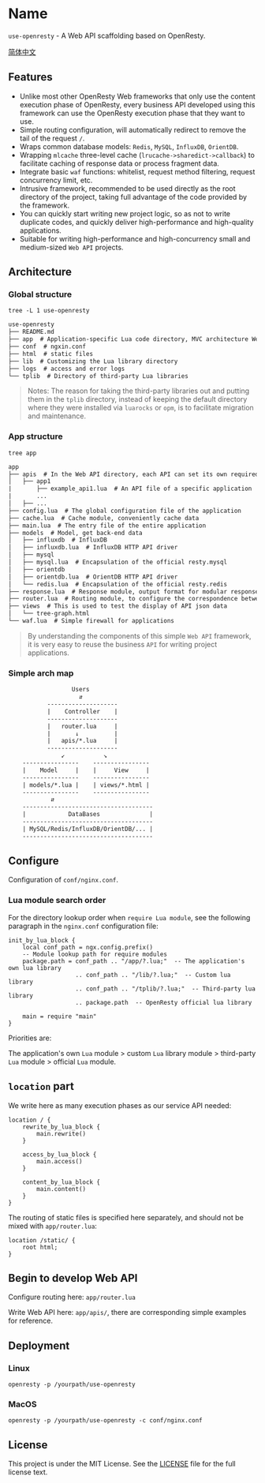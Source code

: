 # Name

`use-openresty` - A Web API scaffolding based on OpenResty.

[简体中文](README_ZH.md)

## Features

* Unlike most other OpenResty Web frameworks that only use the content execution phase of OpenResty, every business API developed using this framework can use the OpenResty execution phase that they want to use.
* Simple routing configuration, will automatically redirect to remove the tail of the request `/`.
* Wraps common database models: `Redis`, `MySQL`, `InfluxDB`, `OrientDB`.
* Wrapping `mlcache` three-level cache (`lrucache->sharedict->callback`) to facilitate caching of response data or process fragment data.
* Integrate basic `waf` functions: whitelist, request method filtering, request concurrency limit, etc.
* Intrusive framework, recommended to be used directly as the root directory of the project, taking full advantage of the code provided by the framework.
* You can quickly start writing new project logic, so as not to write duplicate codes, and quickly deliver high-performance and high-quality applications.
* Suitable for writing high-performance and high-concurrency small and medium-sized `Web API` projects.

## Architecture

### Global structure

`tree -L 1 use-openresty`

```txt
use-openresty
├── README.md
├── app  # Application-specific Lua code directory, MVC architecture Web API framework
├── conf  # ngxin.conf
├── html  # static files
├── lib  # Customizing the Lua library directory
├── logs  # access and error logs
└── tplib  # Directory of third-party Lua libraries
```

> Notes:
> The reason for taking the third-party libraries out and putting them in the `tplib` directory, instead of keeping the default directory where they were installed via `luarocks` or `opm`, is to facilitate migration and maintenance.

### App structure

`tree app`

```txt
app
├── apis  # In the Web API directory, each API can set its own required OR execution phase
│   ├── app1
|       ├── example_api1.lua  # An API file of a specific application
|       ...
│   ├── ...
├── config.lua  # The global configuration file of the application
├── cache.lua  # Cache module, conveniently cache data
├── main.lua  # The entry file of the entire application
├── models  # Model, get back-end data
│   ├── influxdb  # InfluxDB
│   ├── influxdb.lua  # InfluxDB HTTP API driver
│   ├── mysql
│   ├── mysql.lua  # Encapsulation of the official resty.mysql
│   ├── orientdb
│   ├── orientdb.lua  # OrientDB HTTP API driver
│   └── redis.lua  # Encapsulation of the official resty.redis
├── response.lua  # Response module, output format for modular responses
├── router.lua  # Routing module, to configure the correspondence between urlpath and service api
├── views  # This is used to test the display of API json data
│   └── tree-graph.html
└── waf.lua  # Simple firewall for applications
```

> By understanding the components of this simple `Web API` framework, it is very easy to reuse the business `API` for writing project applications.

### Simple arch map

```txt
                  Users
                    ⇵
           --------------------
           |    Controller    |
           --------------------
           |   router.lua     |
           |       ↓          |
           |   apis/*.lua     |
           --------------------
               ↙︎           ↘︎
    ----------------    ----------------
    |    Model     |    |     View     |
    ----------------    ----------------
    | models/*.lua |    | views/*.html |
    ----------------    ----------------
            ⇵
    -------------------------------------
    |            DataBases              |
    -------------------------------------
    | MySQL/Redis/InfluxDB/OrientDB/... |
    -------------------------------------
```

## Configure

Configuration of `conf/nginx.conf`.

### Lua module search order

For the directory lookup order when `require Lua module`, see the following paragraph in the `nginx.conf` configuration file:

```nginx
init_by_lua_block {
    local conf_path = ngx.config.prefix()
    -- Module lookup path for require modules
    package.path = conf_path .. "/app/?.lua;"  -- The application's own lua library
                   .. conf_path .. "/lib/?.lua;"  -- Custom lua library
                   .. conf_path .. "/tplib/?.lua;"  -- Third-party lua library
                   .. package.path  -- OpenResty official lua library

    main = require "main"
}
```

Priorities are:

The application's own `Lua` module > custom `Lua` library module > third-party `Lua` module > official `Lua` module.

## `location` part

We write here as many execution phases as our service API needed:

```nginx
location / {
    rewrite_by_lua_block {
        main.rewrite()
    }

    access_by_lua_block {
        main.access()
    }

    content_by_lua_block {
        main.content()
    }
}
```

The routing of static files is specified here separately, and should not be mixed with `app/router.lua`:

```nginx
location /static/ {
    root html;
}
```

## Begin to develop Web API

Configure routing here: `app/router.lua`

Write Web API here: `app/apis/`, there are corresponding simple examples for reference.

## Deployment

### Linux

`openresty -p /yourpath/use-openresty`

### MacOS

`openresty -p /yourpath/use-openresty -c conf/nginx.conf`

## License

This project is under the MIT License. See the [LICENSE](LICENSE) file for the full license text.
